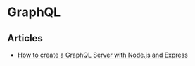 # GraphQL

## Articles

- [How to create a GraphQL Server with Node.js and Express](https://flaviocopes.com/graphql-node-express/)
